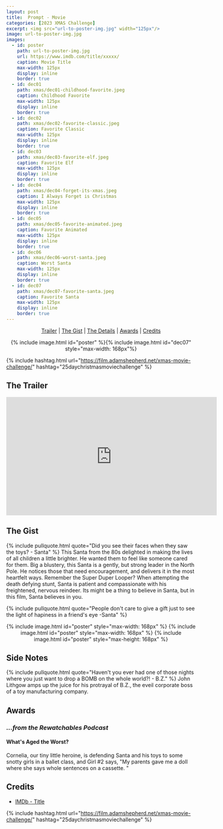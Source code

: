 ```yaml
---
layout: post
title:  Prompt - Movie
categories: [2023 XMAS Challenge]
excerpt: <img src="url-to-poster-img.jpg" width="125px"/>
image: url-to-poster-img.jpg
images:
  - id: poster
    path: url-to-poster-img.jpg
    url: https://www.imdb.com/title/xxxxx/
    caption: Movie Title
    max-width: 125px
    display: inline
    border: true
  - id: dec01
    path: xmas/dec01-childhood-favorite.jpeg
    caption: Childhood Favorite
    max-width: 125px
    display: inline
    border: true
  - id: dec02
    path: xmas/dec02-favorite-classic.jpeg
    caption: Favorite Classic
    max-width: 125px
    display: inline
    border: true
  - id: dec03
    path: xmas/dec03-favorite-elf.jpeg
    caption: Favorite Elf
    max-width: 125px
    display: inline
    border: true
  - id: dec04
    path: xmas/dec04-forget-its-xmas.jpeg
    caption: I Always Forget is Christmas
    max-width: 125px
    display: inline
    border: true
  - id: dec05
    path: xmas/dec05-favorite-animated.jpeg
    caption: Favorite Animated
    max-width: 125px
    display: inline
    border: true
  - id: dec06
    path: xmas/dec06-worst-santa.jpeg
    caption: Worst Santa
    max-width: 125px
    display: inline
    border: true
  - id: dec07
    path: xmas/dec07-favorite-santa.jpeg
    caption: Favorite Santa
    max-width: 125px
    display: inline
    border: true
---
```


<div style="text-align: center">
  <p><a href="#the-trailer">Trailer</a> | <a href="#the-gist">The Gist</a> | <a href="#the-details">The Details</a> | <a href="#awards">Awards</a> | <a href="#credits">Credits</a></p>
  <p>{% include image.html id="poster" %}{% include image.html id="dec07" style="max-width: 168px"%}</p>
</div>

{% include hashtag.html url="https://film.adamshepherd.net/xmas-movie-challenge/" hashtag="25daychristmasmoviechallenge" %}

## The Trailer 

<div style="text-align: center">
  <iframe width="560" height="315" src="https://www.youtube.com/embed/4K2C0gcEV3Q?si=qW6vs9VK5nVT-liS" title="YouTube video player" frameborder="0" allow="accelerometer; autoplay; clipboard-write; encrypted-media; gyroscope; picture-in-picture; web-share" allowfullscreen></iframe>
</div>

## The Gist

{% include pullquote.html quote="Did you see their faces when they saw the toys? - Santa" %} This Santa from the 80s delighted in making the lives of all children a little brighter. He wanted them to feel like someone cared for them. Big a blustery, this Santa is a gently, but strong leader in the North Pole. He notices those that need encouragement, and delivers it in the most heartfelt ways. Remember the Super Duper Looper? When attempting the death defying stunt, Santa is patient and compassionate with his freightened, nervous reindeer. Its might be a thing to believe in Santa, but in this film, Santa believes in you.

{% include pullquote.html quote="People don't care to give a gift just to see the light of hapiness in a friend's eye -Santa" %}

<div style="text-align: center">
  {% include image.html id="poster" style="max-width: 168px" %}
  {% include image.html id="poster" style="max-width: 168px" %}
  {% include image.html id="poster" style="max-height: 168px" %}
</div>


## Side Notes

{% include pullquote.html quote="Haven't you ever had one of those nights where you just want to drop a BOMB on the whole world?!  - B.Z." %}
John Lithgow amps up the juice for his protrayal of B.Z., the eveil corporate boss of a toy manufacturing company.  
  
## Awards

### _...from the Rewatchables Podcast_

#### What's Aged the Worst?

Cornelia, our tiny little heroine, is defending Santa and his toys to some snotty girls in a ballet class, and Girl #2 says, "My parents gave me a doll where she says whole sentences on a cassette. "


## Credits

* [IMDb - Title](https://www.imdb.com/title/xxxxx/)


{% include hashtag.html url="https://film.adamshepherd.net/xmas-movie-challenge/" hashtag="25daychristmasmoviechallenge" %}

<p>&nbsp;</p>
